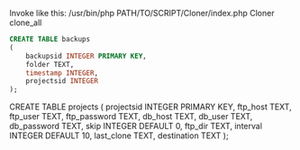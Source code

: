 Invoke like this:
/usr/bin/php PATH/TO/SCRIPT/Cloner/index.php Cloner clone_all

```sql
CREATE TABLE backups
(
    backupsid INTEGER PRIMARY KEY,
    folder TEXT,
    timestamp INTEGER,
    projectsid INTEGER
);
```

CREATE TABLE projects
(
    projectsid INTEGER PRIMARY KEY,
    ftp_host TEXT,
    ftp_user TEXT,
    ftp_password TEXT,
    db_host TEXT,
    db_user TEXT,
    db_password TEXT,
    skip INTEGER DEFAULT 0,
    ftp_dir TEXT,
    interval INTEGER DEFAULT 10,
    last_clone TEXT,
    destination TEXT
);

